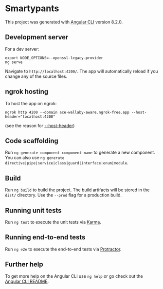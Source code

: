 # Smartypants

This project was generated with [Angular CLI](https://github.com/angular/angular-cli) version 8.2.0.

## Development server

For a dev server:

```
export NODE_OPTIONS=--openssl-legacy-provider
ng serve
```

Navigate to `http://localhost:4200/`. The app will automatically reload if you change any of the source files.

## ngrok hosting
To host the app on ngrok:

```
ngrok http 4200 --domain ace-wallaby-aware.ngrok-free.app --host-header="localhost:4200"
```

(see the reason for [--host-header](https://stackoverflow.com/questions/45425721/invalid-host-header-when-ngrok-tries-to-connect-to-react-dev-server))

## Code scaffolding

Run `ng generate component component-name` to generate a new component. You can also use `ng generate directive|pipe|service|class|guard|interface|enum|module`.

## Build

Run `ng build` to build the project. The build artifacts will be stored in the `dist/` directory. Use the `--prod` flag for a production build.

## Running unit tests

Run `ng test` to execute the unit tests via [Karma](https://karma-runner.github.io).

## Running end-to-end tests

Run `ng e2e` to execute the end-to-end tests via [Protractor](http://www.protractortest.org/).

## Further help

To get more help on the Angular CLI use `ng help` or go check out the [Angular CLI README](https://github.com/angular/angular-cli/blob/master/README.md).
